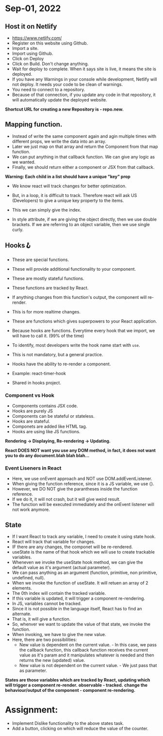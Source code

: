 # Sep-01, 2022

## Host it on Netlify
- https://www.netlify.com/
- Register on this website using Github.
- Import a site.
- Import using Github.
- Click on Deploy
- Click on Build. Don't change anything.
- Wait for deploy to complete. When it says site is live, it means the site is deployed.
- If you have any Warnings in your console while development, Netlify will not deploy. It needs your code to be clean of warnings.
- You need to connect to a repository.
- Because of that connection, if you update any code in that repository, it will automatically update the deployed website.

**Shortcut URL for creating a new Repository is - repo.new.**

## Mapping function.
- Instead of write the same component again and agin multiple times with different props, we write the data into an array.
- Later we just map on that array and return the Component from that map function.
- We can put anything in that callback function. We can give any logic as we wanted.
- Finally, we should return either a component or JSX from that callback.

**Warning: Each child in a list should have a unique "key" prop**
- We know react will track changes for better optimization.
- But, in a loop, it is difficult to track. Therefore react will ask US (Developers) to give a unique key property to the items.
- This we can simply give the index.

- In style attribute, if we are giving the object directly, then we use double brackets. If we are referring to an object variable, then we use single curly.

## Hooks🪝
- These are special functions.
- These will provide additional functionality to your component.
- These are mostly stateful functions.
- These functions are tracked by React.
- If anything changes from this function's output, the component will re-render.
- This is for more realtime changes.
- These are functions which gives superpowers to your React application.
- Because hooks are functions. Everytime every hook that we import, we will have to call it. (99% of the time)
- To identify, most developers write the hook name start with `use`.
- This is not mandatory, but a general practice.
- Hooks have the ability to re-render a component.

- Example: react-timer-hook
- Shared in hooks project.


### Component vs Hook
- Components contains JSX code.
- Hooks are purely JS
- Components can be stateful or stateless.
- Hooks are stateful.
- Componets are added like HTML tag.
- Hooks are using like JS functions.

**Rendering -> Displaying, Re-rendering -> Updating.**

**React DOES NOT want you use any DOM method, in fact, it does not want you to do any document.blah blah blah...**

### Event Liseners in React
- Here, we use onEvent approach and NOT use DOM.addEventListener.
- When giving the function reference, since it is a JS variable, we use {}.
- However, we DO NOT give the parantheses inside the function reference.
- If we do it, it will not crash, but it will give weird result.
- The function will be executed immediately and the onEvent listener will not work anymore.


## State
- If I want React to track any variable, I need to create it using state hook.
- React will track that variable for changes.
- IF there are any changes, the componet will be re-rendered.
- useState is the name of that hook which we will use to create trackable variables.
- Wheneven we invoke the useState hook method, we can give the default value as it's argument (actual parameter).
- We can pass anything as an argument (function, primitive, non primitive, undefined, null). 
- When we invoke the function of useState. It will retuen an array of 2 elements.
- The 0th index will contain the tracked variable.
- If this variable is updated, it will trigger a component re-rendering.
- In JS, variables cannot be tracked.
- Since it is not possible in the language itself, React has to find an alternate.
- That is, it will give a function.
- So, whenver we want to update the value of that state, we invoke the function.
- When invoking, we have to give the new value.
- Here, there are two possibilities:
  - New value is dependent on the current value. - In this case, we pass the callback function, this callback function receives the current value as it's param and it manipulates whatever is needed and then returns the new (updated) value.
  - New value is not dependent on the current value. - We just pass that as parameter.

**States are those variables which are tracked by React, updating which will trigger a component re-render.**
**observable - tracked.**
**change the behaviour/output of the component - component re-rendering.**

# Assignment:
- Implement Dislike functionality to the above states task.
- Add a button, clicking on which will reduce the value of the counter.

